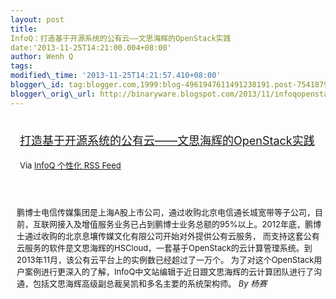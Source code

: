 ```yaml
--- 
layout: post 
title:
InfoQ：打造基于开源系统的公有云——文思海辉的OpenStack实践 
date:'2013-11-25T14:21:00.004+08:00' 
author: Wenh Q
tags:
modified\_time: '2013-11-25T14:21:57.410+08:00' 
blogger\_id: tag:blogger.com,1999:blog-4961947611491238191.post-754187994515313237
blogger\_orig\_url: http://binaryware.blogspot.com/2013/11/infoqopenstack.html
---
```

<div style="margin: 10px; padding: 5px;">

<div style="font-size: 18px;">

[打造基于开源系统的公有云——文思海辉的OpenStack实践](http://www.infoq.com/cn/news/2013/11/openstack-practise)

</div>

<div style="font-size: 13px;">

Via [InfoQ 个性化 RSS Feed](http://www.infoq.com/cn/)

</div>

</div>

<div style="font-size: 13px; padding: 15px 0 10px 10px;">

鹏博士电信传媒集团是上海A股上市公司，通过收购北京电信通长城宽带等子公司，目前，互联网接入及增值服务业务已占到鹏博士业务总额的95%以上。2012年底，鹏博士通过收购的北京息壤传媒文化有限公司开始对外提供公有云服务，
而支持这套公有云服务的软件是文思海辉的HSCloud，一套基于OpenStack的云计算管理系统。到2013年11月，该公有云平台上的实例数已经超过了一万个。
为了对这个OpenStack用户案例进行更深入的了解，InfoQ中文站编辑于近日跟文思海辉的云计算团队进行了沟通，包括文思海辉高级副总裁吴凯和多名主要的系统架构师。
*By 杨赛*

</div>
